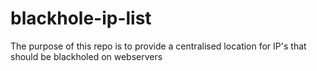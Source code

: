 # blackhole-ip-list

The purpose of this repo is to provide a centralised location for IP's that should be blackholed on webservers